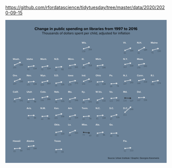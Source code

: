 https://github.com/rfordatascience/tidytuesday/tree/master/data/2020/2020-09-15

![](plots/kids.png)
